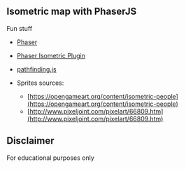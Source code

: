 ## Isometric map with PhaserJS

Fun stuff

- [Phaser](https://www.phaser.io)
- [Phaser Isometric Plugin](http://rotates.org/phaser/iso/)
- [pathfinding.js](https://github.com/qiao/PathFinding.js/)

- Sprites sources:
  - [https://opengameart.org/content/isometric-people](https://opengameart.org/content/isometric-people)
  - [http://www.pixeljoint.com/pixelart/66809.htm](http://www.pixeljoint.com/pixelart/66809.htm)

## Disclaimer
For educational purposes only